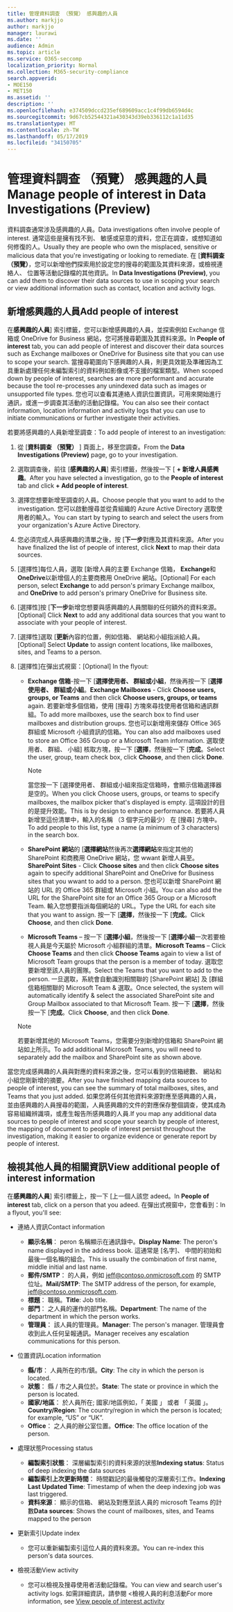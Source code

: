 ```yaml
---
title: 管理資料調查 （預覽） 感興趣的人員
ms.author: markjjo
author: markjjo
manager: laurawi
ms.date: ''
audience: Admin
ms.topic: article
ms.service: O365-seccomp
localization_priority: Normal
ms.collection: M365-security-compliance
search.appverid:
- MOE150
- MET150
ms.assetid: ''
description: ''
ms.openlocfilehash: e374509dccd235ef689609acc1c4f99db6594d4c
ms.sourcegitcommit: 9d67cb52544321a430343d39eb336112c1a11d35
ms.translationtype: MT
ms.contentlocale: zh-TW
ms.lasthandoff: 05/17/2019
ms.locfileid: "34150705"
---
```

# <a name="manage-people-of-interest-in-data-investigations-preview"></a><span data-ttu-id="e2297-102">管理資料調查 （預覽） 感興趣的人員</span><span class="sxs-lookup"><span data-stu-id="e2297-102">Manage people of interest in Data Investigations (Preview)</span></span>

<span data-ttu-id="e2297-103">資料調查通常涉及感興趣的人員。</span><span class="sxs-lookup"><span data-stu-id="e2297-103">Data investigations often involve people of interest.</span></span> <span data-ttu-id="e2297-104">通常這些是擁有找不到、 敏感或惡意的資料，您正在調查，或想知道如何修復的人。</span><span class="sxs-lookup"><span data-stu-id="e2297-104">Usually they are people who own the misplaced, sensitive or malicious data that you're investigating or looking to remediate.</span></span> <span data-ttu-id="e2297-105">在 [**資料調查 （預覽）**，您可以新增他們探索用於設定您的搜尋的範圍及其資料來源，或檢視連絡人、 位置等活動記錄檔的其他資訊。</span><span class="sxs-lookup"><span data-stu-id="e2297-105">In **Data Investigations (Preview)**, you can add them to discover their data sources to use in scoping your search or view additional information such as contact, location and activity logs.</span></span> 


## <a name="add-people-of-interest"></a><span data-ttu-id="e2297-106">新增感興趣的人員</span><span class="sxs-lookup"><span data-stu-id="e2297-106">Add people of interest</span></span>

<span data-ttu-id="e2297-107">在**感興趣的人員**] 索引標籤，您可以新增感興趣的人員，並探索例如 Exchange 信箱或 OneDrive for Business 網站，您可將搜尋範圍及其資料來源。</span><span class="sxs-lookup"><span data-stu-id="e2297-107">In **People of interest** tab, you can add people of interest and discover their data sources such as Exchange mailboxes or OneDrive for Business site that you can use to scope your search.</span></span> <span data-ttu-id="e2297-108">當搜尋範圍向下感興趣的人員，則更具效能及準確因為工具重新處理任何未編製索引的資料例如影像或不支援的檔案類型。</span><span class="sxs-lookup"><span data-stu-id="e2297-108">When scoped down by people of interest, searches are more performant and accurate because the tool re-processes any unindexed data such as images or unsupported file types.</span></span> <span data-ttu-id="e2297-109">您也可以查看其連絡人資訊位置資訊，可用來開始進行通訊，或進一步調查其活動的活動記錄檔。</span><span class="sxs-lookup"><span data-stu-id="e2297-109">You can also see their contact information, location information and activity logs that you can use to initiate communications or further investigate their activities.</span></span> 

<span data-ttu-id="e2297-110">若要將感興趣的人員新增至調查：</span><span class="sxs-lookup"><span data-stu-id="e2297-110">To add people of interest to an investigation:</span></span>

1. <span data-ttu-id="e2297-111">從 [**資料調查 （預覽）** ] 頁面上，移至您調查。</span><span class="sxs-lookup"><span data-stu-id="e2297-111">From the **Data Investigations (Preview)** page, go to your investigation.</span></span>
 
2. <span data-ttu-id="e2297-112">選取調查後，前往 [**感興趣的人員**] 索引標籤，然後按一下 [ **+ 新增人員感興趣**。</span><span class="sxs-lookup"><span data-stu-id="e2297-112">After you have selected a investigation, go to the **People of interest** tab and click **+ Add people of interest**.</span></span> 
 
3. <span data-ttu-id="e2297-113">選擇您想要新增至調查的人員。</span><span class="sxs-lookup"><span data-stu-id="e2297-113">Choose people that you want to add to the investigation.</span></span> <span data-ttu-id="e2297-114">您可以啟動搜尋並從貴組織的 Azure Active Directory 選取使用者的輸入。</span><span class="sxs-lookup"><span data-stu-id="e2297-114">You can start by typing to search and select the users from your organization's Azure Active Directory.</span></span>
 
4. <span data-ttu-id="e2297-115">您必須完成人員感興趣的清單之後，按 [**下一步**對應及其資料來源。</span><span class="sxs-lookup"><span data-stu-id="e2297-115">After you have finalized the list of people of interest, click **Next** to map their data sources.</span></span> 

5. <span data-ttu-id="e2297-116">[選擇性]每位人員，選取 [新增人員的主要 Exchange 信箱， **Exchange**和**OneDrive**以新增個人的主要商務用 OneDrive 網站。</span><span class="sxs-lookup"><span data-stu-id="e2297-116">[Optional] For each person, select **Exchange** to add person's primary Exchange mailbox, and **OneDrive** to add person's primary OneDrive for Business site.</span></span>

6. <span data-ttu-id="e2297-117">[選擇性]按 [**下一步**新增您想要與感興趣的人員關聯的任何額外的資料來源。</span><span class="sxs-lookup"><span data-stu-id="e2297-117">[Optional] Click **Next** to add any additional data sources that you want to associate with your people of interest.</span></span>

7. <span data-ttu-id="e2297-118">[選擇性]選取 [**更新**內容的位置，例如信箱、 網站和小組指派給人員。</span><span class="sxs-lookup"><span data-stu-id="e2297-118">[Optional] Select **Update** to assign content locations, like mailboxes, sites, and Teams to a person.</span></span> 

8. <span data-ttu-id="e2297-119">[選擇性]在彈出式視窗：</span><span class="sxs-lookup"><span data-stu-id="e2297-119">[Optional] In the flyout:</span></span>
   
    -  <span data-ttu-id="e2297-120">**Exchange 信箱**-按一下 [**選擇使用者、 群組或小組**，然後再按一下 [**選擇使用者、 群組或小組**。</span><span class="sxs-lookup"><span data-stu-id="e2297-120">**Exchange Mailboxes** - Click **Choose users, groups, or Teams** and then click **Choose users, groups, or teams** again.</span></span> <span data-ttu-id="e2297-121">若要新增多個信箱，使用 [搜尋] 方塊來尋找使用者信箱和通訊群組。</span><span class="sxs-lookup"><span data-stu-id="e2297-121">To add more mailboxes, use the search box to find user mailboxes and distribution groups.</span></span> <span data-ttu-id="e2297-122">您也可以新增用來儲存 Office 365 群組或 Microsoft 小組資訊的信箱。</span><span class="sxs-lookup"><span data-stu-id="e2297-122">You can also add mailboxes used to store an Office 365 Group or a Microsoft Team information.</span></span> <span data-ttu-id="e2297-123">選取使用者、 群組、 小組] 核取方塊，按一下 [**選擇**，然後按一下 [**完成**。</span><span class="sxs-lookup"><span data-stu-id="e2297-123">Select the user, group, team check box, click **Choose**, and then click **Done**.</span></span>

        > [!NOTE]
        > <span data-ttu-id="e2297-124">當您按一下 [選擇使用者、 群組或小組來指定信箱時，會顯示信箱選擇器是空的。</span><span class="sxs-lookup"><span data-stu-id="e2297-124">When you click Choose users, groups, or teams to specify mailboxes, the mailbox picker that's displayed is empty.</span></span> <span data-ttu-id="e2297-125">這項設計的目的是提升效能。</span><span class="sxs-lookup"><span data-stu-id="e2297-125">This is by design to enhance performance.</span></span> <span data-ttu-id="e2297-126">若要將人員新增至這份清單中，輸入的名稱 （3 個字元的最少） 在 [搜尋] 方塊中。</span><span class="sxs-lookup"><span data-stu-id="e2297-126">To add people to this list, type a name (a minimum of 3 characters) in the search box.</span></span>
     
     - <span data-ttu-id="e2297-127">**SharePoint 網站**的 [**選擇網站**然後再次**選擇網站**來指定其他的 SharePoint 和商務用 OneDrive 網站，您 wwant 新增人員至。</span><span class="sxs-lookup"><span data-stu-id="e2297-127">**SharePoint Sites** - Click **Choose sites** and then click **Choose sites** again to specify additional SharePoint and OneDrive for Business sites that you wwant to add to a person.</span></span> <span data-ttu-id="e2297-128">您也可以新增 SharePoint 網站的 URL 的 Office 365 群組或 Microsoft 小組。</span><span class="sxs-lookup"><span data-stu-id="e2297-128">You can also add the URL for the SharePoint site for an Office 365 Group or a Microsoft Team.</span></span> <span data-ttu-id="e2297-129">輸入您想要指派每個網站的 URL。</span><span class="sxs-lookup"><span data-stu-id="e2297-129">Type the URL for each site that you want to assign.</span></span> <span data-ttu-id="e2297-130">按一下 [**選擇**，然後按一下 [**完成**。</span><span class="sxs-lookup"><span data-stu-id="e2297-130">Click **Choose**, and then click **Done**.</span></span>
     - <span data-ttu-id="e2297-131">**Microsoft Teams** – 按一下 [**選擇小組**，然後按一下 [**選擇小組**一次若要檢視人員是今天屬於 Microsoft 小組群組的清單。</span><span class="sxs-lookup"><span data-stu-id="e2297-131">**Microsoft Teams** – Click **Choose Teams** and then click **Choose Teams** again to view a list of Microsoft Team groups that the person is a member of today.</span></span> <span data-ttu-id="e2297-132">選取您要新增至該人員的團隊。</span><span class="sxs-lookup"><span data-stu-id="e2297-132">Select the Teams that you want to add to the person.</span></span> <span data-ttu-id="e2297-133">一旦選取，系統會自動識別相關聯的 [SharePoint 網站] 及 [群組信箱相關聯的 Microsoft Team & 選取。</span><span class="sxs-lookup"><span data-stu-id="e2297-133">Once selected, the system will automatically identify & select the associated SharePoint site and Group Mailbox associated to that Microsoft Team.</span></span> <span data-ttu-id="e2297-134">按一下 [**選擇**，然後按一下 [**完成**。</span><span class="sxs-lookup"><span data-stu-id="e2297-134">Click **Choose**, and then click **Done**.</span></span>
        
      > [!NOTE]
      > <span data-ttu-id="e2297-135">若要新增其他的 Microsoft Teams，您需要分別新增的信箱和 SharePoint 網站如上所示。</span><span class="sxs-lookup"><span data-stu-id="e2297-135">To add additional Microsoft Teams, you will need to separately add the mailbox and SharePoint site as shown above.</span></span>

<span data-ttu-id="e2297-136">當您完成感興趣的人員與對應的資料來源之後，您可以看到的信箱總數、 網站和小組您剛新增的摘要。</span><span class="sxs-lookup"><span data-stu-id="e2297-136">After you have finished mapping data sources to people of interest, you can see the summary of total mailboxes, sites, and Teams that you just added.</span></span> <span data-ttu-id="e2297-137">如果您將任何其他資料來源對應至感興趣的人員，並由感興趣的人員搜尋的範圍，人員感興趣的文件的對應保存整個調查，使其成為容易組織辨識項，或產生報告所感興趣的人員.</span><span class="sxs-lookup"><span data-stu-id="e2297-137">If you map any additional data sources to people of interest and scope your search by people of interest, the mapping of document to people of interest persist throughout the investigation, making it easier to organize evidence or generate report by people of interest.</span></span> 

## <a name="view-additional-people-of-interest-information"></a><span data-ttu-id="e2297-138">檢視其他人員的相關資訊</span><span class="sxs-lookup"><span data-stu-id="e2297-138">View additional people of interest information</span></span>

<span data-ttu-id="e2297-139">在**感興趣的人員**] 索引標籤上，按一下 [上一個人該您 adeed。</span><span class="sxs-lookup"><span data-stu-id="e2297-139">In **People of interest** tab, click on a person that you adeed.</span></span> <span data-ttu-id="e2297-140">在彈出式視窗中，您會看到：</span><span class="sxs-lookup"><span data-stu-id="e2297-140">In a flyout, you'll see:</span></span>

- <span data-ttu-id="e2297-141">連絡人資訊</span><span class="sxs-lookup"><span data-stu-id="e2297-141">Contact information</span></span>

  - <span data-ttu-id="e2297-142">**顯示名稱**： peron 名稱顯示在通訊錄中。</span><span class="sxs-lookup"><span data-stu-id="e2297-142">**Display Name**: The peron's name displayed in the address book.</span></span> <span data-ttu-id="e2297-143">這通常是 [名字]、 中間的初始和最後一個名稱的組合。</span><span class="sxs-lookup"><span data-stu-id="e2297-143">This is usually the combination of first name, middle initial and last name.</span></span>
  - <span data-ttu-id="e2297-144">**郵件/SMTP**： 的人員，例如 jeff@contoso.onmicrosoft.com 的 SMTP 位址。</span><span class="sxs-lookup"><span data-stu-id="e2297-144">**Mail/SMTP**: The SMTP address of the person, for example, jeff@contoso.onmicrosoft.com.</span></span>  
  - <span data-ttu-id="e2297-145">**標題**： 職稱。</span><span class="sxs-lookup"><span data-stu-id="e2297-145">**Title**: Job title.</span></span>
  - <span data-ttu-id="e2297-146">**部門**： 之人員的運作的部門名稱。</span><span class="sxs-lookup"><span data-stu-id="e2297-146">**Department**: The name of the department in which the person works.</span></span>
  - <span data-ttu-id="e2297-147">**管理員**： 該人員的管理員。</span><span class="sxs-lookup"><span data-stu-id="e2297-147">**Manager**: The person's manager.</span></span> <span data-ttu-id="e2297-148">管理員會收到此人任何呈報通訊。</span><span class="sxs-lookup"><span data-stu-id="e2297-148">Manager receives any escalation communications for this person.</span></span>
  
- <span data-ttu-id="e2297-149">位置資訊</span><span class="sxs-lookup"><span data-stu-id="e2297-149">Location information</span></span>

  - <span data-ttu-id="e2297-150">**縣/市**： 人員所在的市/鎮。</span><span class="sxs-lookup"><span data-stu-id="e2297-150">**City**: The city in which the person is located.</span></span>
  - <span data-ttu-id="e2297-151">**狀態**： 縣 / 市之人員位於。</span><span class="sxs-lookup"><span data-stu-id="e2297-151">**State**: The state or province in which the person is located.</span></span>
  - <span data-ttu-id="e2297-152">**國家/地區**： 於人員所在; 國家/地區例如，「 美國 」 或者 「 英國 」。</span><span class="sxs-lookup"><span data-stu-id="e2297-152">**Country/Region**: The country/region in which the person is located; for example, “US” or “UK”.</span></span>
  - <span data-ttu-id="e2297-153">**Office**： 之人員的辦公室位置。</span><span class="sxs-lookup"><span data-stu-id="e2297-153">**Office**: The office location of the person.</span></span>

- <span data-ttu-id="e2297-154">處理狀態</span><span class="sxs-lookup"><span data-stu-id="e2297-154">Processing status</span></span>

  - <span data-ttu-id="e2297-155">**編製索引狀態**： 深層編製索引的資料來源的狀態</span><span class="sxs-lookup"><span data-stu-id="e2297-155">**Indexing status**: Status of deep indexing the data sources</span></span>
  - <span data-ttu-id="e2297-156">**編製索引上次更新時間**： 時間戳記的最後觸發的深層索引工作。</span><span class="sxs-lookup"><span data-stu-id="e2297-156">**Indexing Last Updated Time**: Timestamp of when the deep indexing job was last triggered.</span></span>
  - <span data-ttu-id="e2297-157">**資料來源**： 顯示的信箱、 網站及對應至該人員的 microsoft Teams 的計數</span><span class="sxs-lookup"><span data-stu-id="e2297-157">**Data sources**: Shows the count of mailboxes, sites, and Teams mapped to the person</span></span>

- <span data-ttu-id="e2297-158">更新索引</span><span class="sxs-lookup"><span data-stu-id="e2297-158">Update index</span></span>
    - <span data-ttu-id="e2297-159">您可以重新編製索引這位人員的資料來源。</span><span class="sxs-lookup"><span data-stu-id="e2297-159">You can re-index this person's data sources.</span></span> 

- <span data-ttu-id="e2297-160">檢視活動</span><span class="sxs-lookup"><span data-stu-id="e2297-160">View activity</span></span> 

    - <span data-ttu-id="e2297-161">您可以檢視及搜尋使用者活動記錄檔。</span><span class="sxs-lookup"><span data-stu-id="e2297-161">You can view and search user's activity logs.</span></span> <span data-ttu-id="e2297-162">如需詳細資訊，請參閱 <<c0>檢視人員的利息活動</span><span class="sxs-lookup"><span data-stu-id="e2297-162">For more information, see [View people of interest activity](view-people-of-interest-activity.md)</span></span> 
